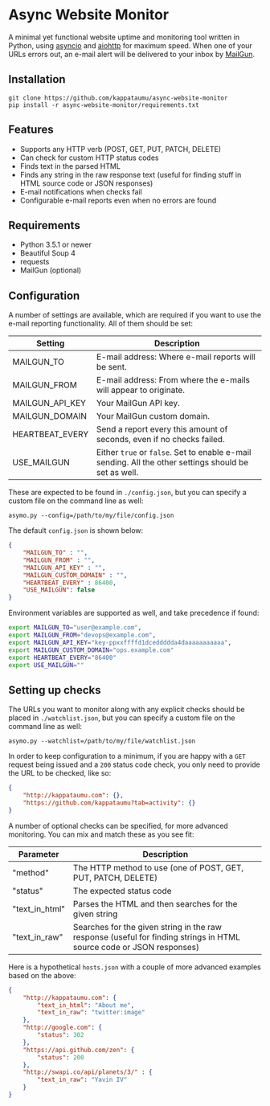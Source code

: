 # Async Website Monitor
A minimal yet functional website uptime and monitoring tool written in Python, using [asyncio](https://docs.python.org/3/library/asyncio.html) and [aiohttp](https://github.com/KeepSafe/aiohttp) for maximum speed. When one of your URLs errors out, an e-mail alert will be delivered to your inbox by [MailGun](https://www.mailgun.com/).

## Installation

```
git clone https://github.com/kappataumu/async-website-monitor
pip install -r async-website-monitor/requirements.txt
```


## Features
* Supports any HTTP verb (POST, GET, PUT, PATCH, DELETE)
* Can check for custom HTTP status codes
* Finds text in the parsed HTML
* Finds any string in the raw response text (useful for finding stuff in HTML source code or JSON responses)
* E-mail notifications when checks fail
* Configurable e-mail reports even when no errors are found


## Requirements
* Python 3.5.1 or newer
* Beautiful Soup 4
* requests
* MailGun (optional)


## Configuration

A number of settings are available, which are required if you want to use the e-mail reporting functionality. All of them should be set:

| Setting | Description
| --- | ---|
| MAILGUN_TO | E-mail address: Where e-mail reports will be sent. |
| MAILGUN_FROM | E-mail address: From where the e-mails will appear to originate.  |
| MAILGUN_API_KEY | Your MailGun API key. |
| MAILGUN_DOMAIN | Your MailGun custom domain. |
| HEARTBEAT_EVERY | Send a report every this amount of seconds, even if no checks failed. |
| USE_MAILGUN | Either `true` or `false`. Set to enable e-mail sending. All the other settings should be set as well. |

These are expected to be found in `./config.json`, but you can specify a custom file on the command line as well:

`asymo.py --config=/path/to/my/file/config.json`

The default `config.json` is shown below:

```json
{
    "MAILGUN_TO" : "",
    "MAILGUN_FROM" : "",
    "MAILGUN_API_KEY" : "",
    "MAILGUN_CUSTOM_DOMAIN" : "",
    "HEARTBEAT_EVERY" : 86400,
    "USE_MAILGUN": false
}
```

Environment variables are supported as well, and take precedence if found:

```bash
export MAILGUN_TO="user@example.com",
export MAILGUN_FROM="devops@example.com",
export MAILGUN_API_KEY="key-ppxxffffd1dceddddda4daaaaaaaaaaa",
export MAILGUN_CUSTOM_DOMAIN="ops.example.com"
export HEARTBEAT_EVERY="86400"
export USE_MAILGUN=""
```


## Setting up checks

The URLs you want to monitor along with any explicit checks should be placed in `./watchlist.json`, but you can specify a custom file on the command line as well:

`asymo.py --watchlist=/path/to/my/file/watchlist.json`

In order to keep configuration to a minimum, if you are happy with a `GET` request being issued and a `200` status code check, you only need to provide the URL to be checked, like so:

```json
{
    "http://kappataumu.com": {},
    "https://github.com/kappataumu?tab=activity": {}
}
```

A number of optional checks can be specified, for more advanced monitoring. You can mix and match these as you see fit:


| Parameter | Description |
| --------- | ----------- |
| "method" | The HTTP method to use (one of POST, GET, PUT, PATCH, DELETE) |
| "status" | The expected status code |
| "text_in_html" | Parses the HTML and then searches for the given string |
| "text_in_raw" | Searches for the given string in the raw response (useful for finding strings in HTML source code or JSON responses) |



Here is a hypothetical `hosts.json` with a couple of more advanced examples based on the above:

```json
{
    "http://kappataumu.com": {
        "text_in_html": "About me",
        "text_in_raw": "twitter:image"
    },
    "http://google.com": {
        "status": 302
    },
    "https://api.github.com/zen": {
        "status": 200
    },
    "http://swapi.co/api/planets/3/" : {
        "text_in_raw": "Yavin IV"
    }
}
```
